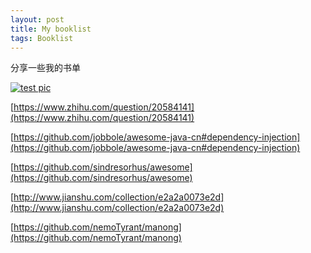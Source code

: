 ```yaml
---
layout: post
title: My booklist
tags: Booklist
---
```


分享一些我的书单

[![test pic](http://ww3.sinaimg.cn/crop.0.0.422.237.1000.562/89ad7439jw1f35c7gxyzgj20bq07h3yh.jpg)](http://www.google.com)

[https://www.zhihu.com/question/20584141](https://www.zhihu.com/question/20584141)

[https://github.com/jobbole/awesome-java-cn#dependency-injection](https://github.com/jobbole/awesome-java-cn#dependency-injection)

[https://github.com/sindresorhus/awesome](https://github.com/sindresorhus/awesome)

[http://www.jianshu.com/collection/e2a2a0073e2d](http://www.jianshu.com/collection/e2a2a0073e2d)

[https://github.com/nemoTyrant/manong](https://github.com/nemoTyrant/manong)
